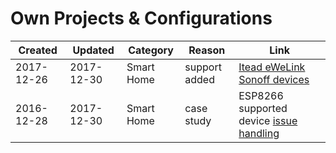 # Own Projects & Configurations

| Created  | Updated  | Category  | Reason       | Link                                               |
|----------|----------|-----------|--------------|----------------------------------------------------|
|2017-12-26|2017-12-30|Smart Home |support added |[Itead eWeLink Sonoff devices](SmartHome/SONOFF/readme.md)|
|2016-12-28|2017-12-30|Smart Home |case study    |ESP8266 supported device [issue handling](https://github.com/kakopappa/arduino-esp8266-alexa-multiple-wemo-switch/issues/22)|
